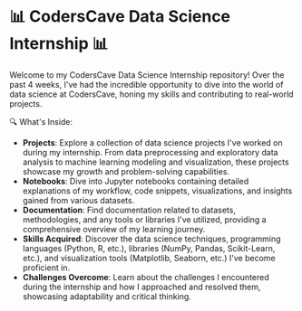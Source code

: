 # 📊 CodersCave Data Science Internship 📊

Welcome to my CodersCave Data Science Internship repository! Over the past 4 weeks, I've had the incredible opportunity to dive into the world of data science at CodersCave, honing my skills and contributing to real-world projects.

🔍 What's Inside:
- **Projects**: Explore a collection of data science projects I've worked on during my internship. From data preprocessing and exploratory data analysis to machine learning modeling and visualization, these projects showcase my growth and problem-solving capabilities.
- **Notebooks**: Dive into Jupyter notebooks containing detailed explanations of my workflow, code snippets, visualizations, and insights gained from various datasets.
- **Documentation**: Find documentation related to datasets, methodologies, and any tools or libraries I've utilized, providing a comprehensive overview of my learning journey.
- **Skills Acquired**: Discover the data science techniques, programming languages (Python, R, etc.), libraries (NumPy, Pandas, Scikit-Learn, etc.), and visualization tools (Matplotlib, Seaborn, etc.) I've become proficient in.
- **Challenges Overcome**: Learn about the challenges I encountered during the internship and how I approached and resolved them, showcasing adaptability and critical thinking.

